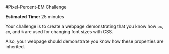 #Pixel-Percent-EM Challenge

**Estimated Time:** 25 minutes

Your challenge is to create a webpage demonstrating that you know how `px`, `em`, and `%` are used for changing font sizes with CSS.

Also, your webpage should demonstrate you know how these properties are inherited.
